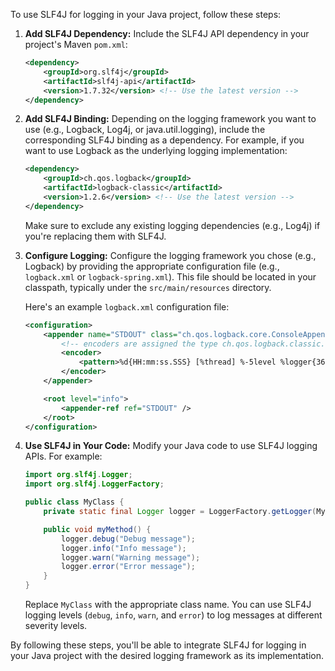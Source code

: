 To use SLF4J for logging in your Java project, follow these steps:

1. **Add SLF4J Dependency:** 
   Include the SLF4J API dependency in your project's Maven `pom.xml`:

   ```xml
   <dependency>
       <groupId>org.slf4j</groupId>
       <artifactId>slf4j-api</artifactId>
       <version>1.7.32</version> <!-- Use the latest version -->
   </dependency>
   ```

2. **Add SLF4J Binding:**
   Depending on the logging framework you want to use (e.g., Logback, Log4j, or java.util.logging), include the corresponding SLF4J binding as a dependency. For example, if you want to use Logback as the underlying logging implementation:

   ```xml
   <dependency>
       <groupId>ch.qos.logback</groupId>
       <artifactId>logback-classic</artifactId>
       <version>1.2.6</version> <!-- Use the latest version -->
   </dependency>
   ```

   Make sure to exclude any existing logging dependencies (e.g., Log4j) if you're replacing them with SLF4J.

3. **Configure Logging:**
   Configure the logging framework you chose (e.g., Logback) by providing the appropriate configuration file (e.g., `logback.xml` or `logback-spring.xml`). This file should be located in your classpath, typically under the `src/main/resources` directory.

   Here's an example `logback.xml` configuration file:

   ```xml
   <configuration>
       <appender name="STDOUT" class="ch.qos.logback.core.ConsoleAppender">
           <!-- encoders are assigned the type ch.qos.logback.classic.encoder.PatternLayoutEncoder by default -->
           <encoder>
               <pattern>%d{HH:mm:ss.SSS} [%thread] %-5level %logger{36} - %msg%n</pattern>
           </encoder>
       </appender>

       <root level="info">
           <appender-ref ref="STDOUT" />
       </root>
   </configuration>
   ```

4. **Use SLF4J in Your Code:**
   Modify your Java code to use SLF4J logging APIs. For example:

   ```java
   import org.slf4j.Logger;
   import org.slf4j.LoggerFactory;

   public class MyClass {
       private static final Logger logger = LoggerFactory.getLogger(MyClass.class);

       public void myMethod() {
           logger.debug("Debug message");
           logger.info("Info message");
           logger.warn("Warning message");
           logger.error("Error message");
       }
   }
   ```

   Replace `MyClass` with the appropriate class name. You can use SLF4J logging levels (`debug`, `info`, `warn`, and `error`) to log messages at different severity levels.

By following these steps, you'll be able to integrate SLF4J for logging in your Java project with the desired logging framework as its implementation.
